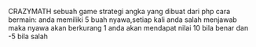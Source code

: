 CRAZYMATH
sebuah game strategi angka yang dibuat dari php
cara bermain:
anda memiliki 5 buah nyawa,setiap kali anda salah menjawab maka nyawa akan berkurang 1
anda akan mendapat nilai 10 bila benar dan -5 bila salah
